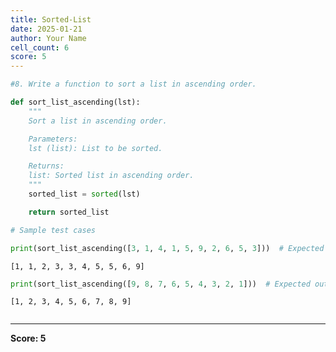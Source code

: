 ```yaml
---
title: Sorted-List
date: 2025-01-21
author: Your Name
cell_count: 6
score: 5
---
```


```python
#8. Write a function to sort a list in ascending order.
```


```python
def sort_list_ascending(lst):
    """
    Sort a list in ascending order.

    Parameters:
    lst (list): List to be sorted.

    Returns:
    list: Sorted list in ascending order.
    """
    sorted_list = sorted(lst)

    return sorted_list
```


```python
# Sample test cases
```


```python
print(sort_list_ascending([3, 1, 4, 1, 5, 9, 2, 6, 5, 3]))  # Expected output: [1, 1, 2, 3, 3, 4, 5, 5, 6, 9]
```

    [1, 1, 2, 3, 3, 4, 5, 5, 6, 9]



```python
print(sort_list_ascending([9, 8, 7, 6, 5, 4, 3, 2, 1]))  # Expected output: [1, 2, 3, 4, 5, 6, 7, 8, 9]
```

    [1, 2, 3, 4, 5, 6, 7, 8, 9]



```python

```


---
**Score: 5**
